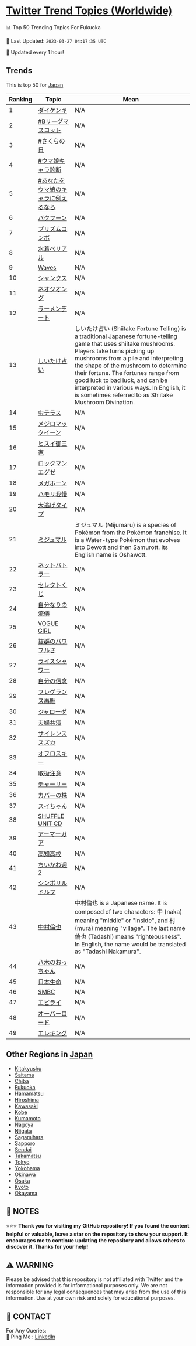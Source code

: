 [Twitter Trend Topics (Worldwide)](https://github.com/ErcinDedeoglu/Twitter-Trend-Topics)
==========


📊 Top 50 Trending Topics For Fukuoka

📆 Last Updated: `2023-03-27 04:17:35 UTC`

🔧 Updated every 1 hour!


## Trends

This is top 50 for [Japan](</Japan>)

| Ranking | Topic | Mean |
| ------- | ------------ | ------------ |
| 1 | [ダイケンキ](http://twitter.com/search?q=%e3%83%80%e3%82%a4%e3%82%b1%e3%83%b3%e3%82%ad) | N/A |
| 2 | [#Bリーグマスコット](http://twitter.com/search?q=%23B%e3%83%aa%e3%83%bc%e3%82%b0%e3%83%9e%e3%82%b9%e3%82%b3%e3%83%83%e3%83%88) | N/A |
| 3 | [#さくらの日](http://twitter.com/search?q=%23%e3%81%95%e3%81%8f%e3%82%89%e3%81%ae%e6%97%a5) | N/A |
| 4 | [#ウマ娘キャラ診断](http://twitter.com/search?q=%23%e3%82%a6%e3%83%9e%e5%a8%98%e3%82%ad%e3%83%a3%e3%83%a9%e8%a8%ba%e6%96%ad) | N/A |
| 5 | [#あなたをウマ娘のキャラに例えるなら](http://twitter.com/search?q=%23%e3%81%82%e3%81%aa%e3%81%9f%e3%82%92%e3%82%a6%e3%83%9e%e5%a8%98%e3%81%ae%e3%82%ad%e3%83%a3%e3%83%a9%e3%81%ab%e4%be%8b%e3%81%88%e3%82%8b%e3%81%aa%e3%82%89) | N/A |
| 6 | [バクフーン](http://twitter.com/search?q=%e3%83%90%e3%82%af%e3%83%95%e3%83%bc%e3%83%b3) | N/A |
| 7 | [プリズムコンボ](http://twitter.com/search?q=%e3%83%97%e3%83%aa%e3%82%ba%e3%83%a0%e3%82%b3%e3%83%b3%e3%83%9c) | N/A |
| 8 | [水着ベリアル](http://twitter.com/search?q=%e6%b0%b4%e7%9d%80%e3%83%99%e3%83%aa%e3%82%a2%e3%83%ab) | N/A |
| 9 | [Waves](http://twitter.com/search?q=Waves) | N/A |
| 10 | [シャンクス](http://twitter.com/search?q=%e3%82%b7%e3%83%a3%e3%83%b3%e3%82%af%e3%82%b9) | N/A |
| 11 | [ネオジオング](http://twitter.com/search?q=%e3%83%8d%e3%82%aa%e3%82%b8%e3%82%aa%e3%83%b3%e3%82%b0) | N/A |
| 12 | [ラーメンデート](http://twitter.com/search?q=%e3%83%a9%e3%83%bc%e3%83%a1%e3%83%b3%e3%83%87%e3%83%bc%e3%83%88) | N/A |
| 13 | [しいたけ占い](http://twitter.com/search?q=%e3%81%97%e3%81%84%e3%81%9f%e3%81%91%e5%8d%a0%e3%81%84) | しいたけ占い (Shiitake Fortune Telling) is a traditional Japanese fortune-telling game that uses shiitake mushrooms. Players take turns picking up mushrooms from a pile and interpreting the shape of the mushroom to determine their fortune. The fortunes range from good luck to bad luck, and can be interpreted in various ways. In English, it is sometimes referred to as Shiitake Mushroom Divination. |
| 14 | [虫テラス](http://twitter.com/search?q=%e8%99%ab%e3%83%86%e3%83%a9%e3%82%b9) | N/A |
| 15 | [メジロマックイーン](http://twitter.com/search?q=%e3%83%a1%e3%82%b8%e3%83%ad%e3%83%9e%e3%83%83%e3%82%af%e3%82%a4%e3%83%bc%e3%83%b3) | N/A |
| 16 | [ヒスイ御三家](http://twitter.com/search?q=%e3%83%92%e3%82%b9%e3%82%a4%e5%be%a1%e4%b8%89%e5%ae%b6) | N/A |
| 17 | [ロックマンエグゼ](http://twitter.com/search?q=%e3%83%ad%e3%83%83%e3%82%af%e3%83%9e%e3%83%b3%e3%82%a8%e3%82%b0%e3%82%bc) | N/A |
| 18 | [メガホーン](http://twitter.com/search?q=%e3%83%a1%e3%82%ac%e3%83%9b%e3%83%bc%e3%83%b3) | N/A |
| 19 | [ハモリ我慢](http://twitter.com/search?q=%e3%83%8f%e3%83%a2%e3%83%aa%e6%88%91%e6%85%a2) | N/A |
| 20 | [大逃げタイプ](http://twitter.com/search?q=%e5%a4%a7%e9%80%83%e3%81%92%e3%82%bf%e3%82%a4%e3%83%97) | N/A |
| 21 | [ミジュマル](http://twitter.com/search?q=%e3%83%9f%e3%82%b8%e3%83%a5%e3%83%9e%e3%83%ab) | ミジュマル (Mijumaru) is a species of Pokémon from the Pokémon franchise. It is a Water-type Pokémon that evolves into Dewott and then Samurott. Its English name is Oshawott. |
| 22 | [ネットバトラー](http://twitter.com/search?q=%e3%83%8d%e3%83%83%e3%83%88%e3%83%90%e3%83%88%e3%83%a9%e3%83%bc) | N/A |
| 23 | [セレクトくじ](http://twitter.com/search?q=%e3%82%bb%e3%83%ac%e3%82%af%e3%83%88%e3%81%8f%e3%81%98) | N/A |
| 24 | [自分なりの流儀](http://twitter.com/search?q=%e8%87%aa%e5%88%86%e3%81%aa%e3%82%8a%e3%81%ae%e6%b5%81%e5%84%80) | N/A |
| 25 | [VOGUE GIRL](http://twitter.com/search?q=VOGUE+GIRL) | N/A |
| 26 | [抜群のパワフルさ](http://twitter.com/search?q=%e6%8a%9c%e7%be%a4%e3%81%ae%e3%83%91%e3%83%af%e3%83%95%e3%83%ab%e3%81%95) | N/A |
| 27 | [ライスシャワー](http://twitter.com/search?q=%e3%83%a9%e3%82%a4%e3%82%b9%e3%82%b7%e3%83%a3%e3%83%af%e3%83%bc) | N/A |
| 28 | [自分の信念](http://twitter.com/search?q=%e8%87%aa%e5%88%86%e3%81%ae%e4%bf%a1%e5%bf%b5) | N/A |
| 29 | [フレグランス再販](http://twitter.com/search?q=%e3%83%95%e3%83%ac%e3%82%b0%e3%83%a9%e3%83%b3%e3%82%b9%e5%86%8d%e8%b2%a9) | N/A |
| 30 | [ジャローダ](http://twitter.com/search?q=%e3%82%b8%e3%83%a3%e3%83%ad%e3%83%bc%e3%83%80) | N/A |
| 31 | [夫婦共演](http://twitter.com/search?q=%e5%a4%ab%e5%a9%a6%e5%85%b1%e6%bc%94) | N/A |
| 32 | [サイレンススズカ](http://twitter.com/search?q=%e3%82%b5%e3%82%a4%e3%83%ac%e3%83%b3%e3%82%b9%e3%82%b9%e3%82%ba%e3%82%ab) | N/A |
| 33 | [オフロスキー](http://twitter.com/search?q=%e3%82%aa%e3%83%95%e3%83%ad%e3%82%b9%e3%82%ad%e3%83%bc) | N/A |
| 34 | [取扱注意](http://twitter.com/search?q=%e5%8f%96%e6%89%b1%e6%b3%a8%e6%84%8f) | N/A |
| 35 | [チャーリー](http://twitter.com/search?q=%e3%83%81%e3%83%a3%e3%83%bc%e3%83%aa%e3%83%bc) | N/A |
| 36 | [カバーの株](http://twitter.com/search?q=%e3%82%ab%e3%83%90%e3%83%bc%e3%81%ae%e6%a0%aa) | N/A |
| 37 | [スイちゃん](http://twitter.com/search?q=%e3%82%b9%e3%82%a4%e3%81%a1%e3%82%83%e3%82%93) | N/A |
| 38 | [SHUFFLE UNIT CD](http://twitter.com/search?q=SHUFFLE+UNIT+CD) | N/A |
| 39 | [アーマーガア](http://twitter.com/search?q=%e3%82%a2%e3%83%bc%e3%83%9e%e3%83%bc%e3%82%ac%e3%82%a2) | N/A |
| 40 | [高知高校](http://twitter.com/search?q=%e9%ab%98%e7%9f%a5%e9%ab%98%e6%a0%a1) | N/A |
| 41 | [ちいかわ週2](http://twitter.com/search?q=%e3%81%a1%e3%81%84%e3%81%8b%e3%82%8f%e9%80%b12) | N/A |
| 42 | [シンボリルドルフ](http://twitter.com/search?q=%e3%82%b7%e3%83%b3%e3%83%9c%e3%83%aa%e3%83%ab%e3%83%89%e3%83%ab%e3%83%95) | N/A |
| 43 | [中村倫也](http://twitter.com/search?q=%e4%b8%ad%e6%9d%91%e5%80%ab%e4%b9%9f) | 中村倫也 is a Japanese name. It is composed of two characters: 中 (naka) meaning "middle" or "inside", and 村 (mura) meaning "village". The last name 倫也 (Tadashi) means "righteousness". In English, the name would be translated as "Tadashi Nakamura". |
| 44 | [八木のおっちゃん](http://twitter.com/search?q=%e5%85%ab%e6%9c%a8%e3%81%ae%e3%81%8a%e3%81%a3%e3%81%a1%e3%82%83%e3%82%93) | N/A |
| 45 | [日本生命](http://twitter.com/search?q=%e6%97%a5%e6%9c%ac%e7%94%9f%e5%91%bd) | N/A |
| 46 | [SMBC](http://twitter.com/search?q=SMBC) | N/A |
| 47 | [エビライ](http://twitter.com/search?q=%e3%82%a8%e3%83%93%e3%83%a9%e3%82%a4) | N/A |
| 48 | [オーバーロード](http://twitter.com/search?q=%e3%82%aa%e3%83%bc%e3%83%90%e3%83%bc%e3%83%ad%e3%83%bc%e3%83%89) | N/A |
| 49 | [エレキング](http://twitter.com/search?q=%e3%82%a8%e3%83%ac%e3%82%ad%e3%83%b3%e3%82%b0) | N/A |



## Other Regions in [Japan](</Japan>)

* [Kitakyushu](</Japan/Kitakyushu.md>)
* [Saitama](</Japan/Saitama.md>)
* [Chiba](</Japan/Chiba.md>)
* [Fukuoka](</Japan/Fukuoka.md>)
* [Hamamatsu](</Japan/Hamamatsu.md>)
* [Hiroshima](</Japan/Hiroshima.md>)
* [Kawasaki](</Japan/Kawasaki.md>)
* [Kobe](</Japan/Kobe.md>)
* [Kumamoto](</Japan/Kumamoto.md>)
* [Nagoya](</Japan/Nagoya.md>)
* [Niigata](</Japan/Niigata.md>)
* [Sagamihara](</Japan/Sagamihara.md>)
* [Sapporo](</Japan/Sapporo.md>)
* [Sendai](</Japan/Sendai.md>)
* [Takamatsu](</Japan/Takamatsu.md>)
* [Tokyo](</Japan/Tokyo.md>)
* [Yokohama](</Japan/Yokohama.md>)
* [Okinawa](</Japan/Okinawa.md>)
* [Osaka](</Japan/Osaka.md>)
* [Kyoto](</Japan/Kyoto.md>)
* [Okayama](</Japan/Okayama.md>)



## 📝 NOTES

⭐⭐⭐ **Thank you for visiting my GitHub repository! If you found the content helpful or valuable, leave a star on the repository to show your support. It encourages me to continue updating the repository and allows others to discover it. Thanks for your help!**


## ⚠️ WARNING

Please be advised that this repository is not affiliated with Twitter and the information provided is for informational purposes only. We are not responsible for any legal consequences that may arise from the use of this information. Use at your own risk and solely for educational purposes.


## 📨 CONTACT

 For Any Queries:  
            🏓 Ping Me : [LinkedIn](https://www.linkedin.com/in/ercindedeoglu/)
